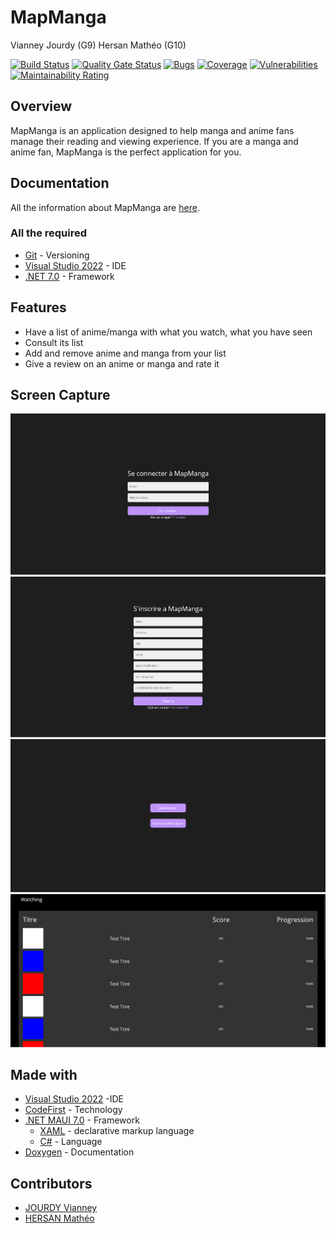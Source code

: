 # MapManga

Vianney Jourdy (G9) Hersan Mathéo (G10)

[![Build Status](https://codefirst.iut.uca.fr/api/badges/vianney.jourdy/MapManga/status.svg)](https://codefirst.iut.uca.fr/vianney.jourdy/MapManga)
[![Quality Gate Status](https://codefirst.iut.uca.fr/sonar/api/project_badges/measure?project=MangaMap&metric=alert_status&token=ebbdc36d23b25e2104d276df1bf5ae218f26970b)](https://codefirst.iut.uca.fr/sonar/dashboard?id=MangaMap)
[![Bugs](https://codefirst.iut.uca.fr/sonar/api/project_badges/measure?project=MangaMap&metric=bugs&token=ebbdc36d23b25e2104d276df1bf5ae218f26970b)](https://codefirst.iut.uca.fr/sonar/dashboard?id=MangaMap)
[![Coverage](https://codefirst.iut.uca.fr/sonar/api/project_badges/measure?project=MangaMap&metric=coverage&token=ebbdc36d23b25e2104d276df1bf5ae218f26970b)](https://codefirst.iut.uca.fr/sonar/dashboard?id=MangaMap)
[![Vulnerabilities](https://codefirst.iut.uca.fr/sonar/api/project_badges/measure?project=MangaMap&metric=vulnerabilities&token=ebbdc36d23b25e2104d276df1bf5ae218f26970b)](https://codefirst.iut.uca.fr/sonar/dashboard?id=MangaMap)
[![Maintainability Rating](https://codefirst.iut.uca.fr/sonar/api/project_badges/measure?project=MangaMap&metric=sqale_rating&token=ebbdc36d23b25e2104d276df1bf5ae218f26970b)](https://codefirst.iut.uca.fr/sonar/dashboard?id=MangaMap)

## Overview
MapManga is an application designed to help manga and anime fans manage their reading and viewing experience. If you are a manga and anime fan, MapManga is the perfect application for you.

## Documentation 
All the information about MapManga are [here](https://codefirst.iut.uca.fr/git/vianney.jourdy/MapManga/src/branch/master/Documentation "Documentation").

### All the required
- [Git](https://git-scm.com/) - Versioning
- [Visual Studio 2022](https://visualstudio.microsoft.com/fr/vs/ "IDE") - IDE
- [.NET 7.0](https://dotnet.microsoft.com/en-us/download/dotnet/7.0) - Framework

## Features
- Have a list of anime/manga with what you watch, what you have seen
- Consult its list 
- Add and remove anime and manga from your list 
- Give a review on an anime or manga and rate it

## Screen Capture 

![loginPage](/Documentation/Images/connexionPage.png)
![signUpPage](/Documentation/Images/signUpPage.png)
![settingsPage](/Documentation/Images/settingsPage.png)
![listPage](/Documentation/Images/listPage.png)

## Made with 
- [Visual Studio 2022](https://visualstudio.microsoft.com/fr/vs/ "IDE") -IDE
- [CodeFirst](https://codefirst.iut.uca.fr/) - Technology
- [.NET MAUI 7.0](https://learn.microsoft.com/fr-fr/dotnet/maui/whats-new/dotnet-7) - Framework
    - [XAML](https://learn.microsoft.com/fr-fr/dotnet/desktop/wpf/xaml/?view=netdesktop-7.0) - declarative markup language
    - [C#](https://learn.microsoft.com/fr-fr/dotnet/csharp/) - Language
- [Doxygen](https://www.doxygen.nl/) - Documentation

## Contributors
- [JOURDY Vianney](https://codefirst.iut.uca.fr/git/vianney.jourdy)
- [HERSAN Mathéo](https://codefirst.iut.uca.fr/git/matheo.hersan)
    
    